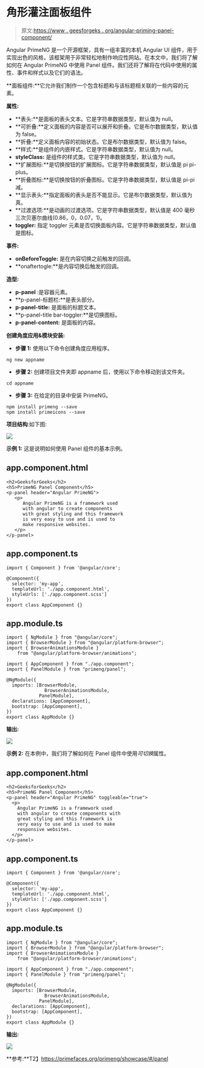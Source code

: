 # 角形灌注面板组件

> 原文:[https://www . geesforgeks . org/angular-priming-panel-component/](https://www.geeksforgeeks.org/angular-primeng-panel-component/)

Angular PrimeNG 是一个开源框架，具有一组丰富的本机 Angular UI 组件，用于实现出色的风格，该框架用于非常轻松地制作响应性网站。在本文中，我们将了解如何在 Angular PrimeNG 中使用 Panel 组件。我们还将了解将在代码中使用的属性、事件和样式以及它们的语法。

**面板组件:**它允许我们制作一个包含标题和与该标题相关联的一些内容的元素。

**属性:**

*   **表头:**是面板的表头文本。它是字符串数据类型，默认值为 null。
*   **可折叠:**定义面板的内容是否可以展开和折叠。它是布尔数据类型，默认值为 false。
*   **折叠:**定义面板内容的初始状态。它是布尔数据类型，默认值为 false。
*   **样式:**是组件的内嵌样式。它是字符串数据类型，默认值为 null。
*   **styleClass:** 是组件的样式类。它是字符串数据类型，默认值为 null。
*   **扩展图标:**是切换按钮的扩展图标。它是字符串数据类型，默认值是 pi pi-plus。
*   **折叠图标:**是切换按钮的折叠图标。它是字符串数据类型，默认值是 pi-pi 减。
*   **显示表头:**指定面板的表头是否不能显示。它是布尔数据类型，默认值为真。
*   **过渡选项:**是动画的过渡选项。它是字符串数据类型，默认值是 400 毫秒三次贝塞尔曲线(0.86，0，0.07，1)。
*   **toggler:** 指定 toggler 元素是否切换面板内容。它是字符串数据类型，默认值是图标。

**事件:**

*   **onBeforeToggle:** 是在内容切换之前触发的回调。
*   **onaftertogle:**是内容切换后触发的回调。

**造型:**

*   **p-panel** :是容器元素。
*   **p-panel-标题栏:**是表头部分。
*   **p-panel-title:** 是面板的标题文本。
*   **p-panel-title bar-toggler:**是切换图标。
*   **p-panel-content:** 是面板的内容。

**创建角度应用&模块安装:**

*   **步骤 1:** 使用以下命令创建角度应用程序。

```
ng new appname
```

*   **步骤 2:** 创建项目文件夹即 appname 后，使用以下命令移动到该文件夹。

```
cd appname
```

*   **步骤 3:** 在给定的目录中安装 PrimeNG。

```
npm install primeng --save
npm install primeicons --save
```

**项目结构**:如下图:

![](img/6e2ac1499ceea2e58d3439c1f9f0d39a.png)

**示例 1:** 这是说明如何使用 Panel 组件的基本示例。

## app.component.html

```
<h2>GeeksforGeeks</h2>
<h5>PrimeNG Panel Component</h5>
<p-panel header="Angular PrimeNG">
   <p>
      Angular PrimeNG is a framework used 
      with angular to create components 
      with great styling and this framework 
      is very easy to use and is used to 
      make responsive websites.
   </p>
</p-panel>
```

## app.component.ts

```
import { Component } from '@angular/core';

@Component({
  selector: 'my-app',
  templateUrl: './app.component.html',
  styleUrls: ['./app.component.scss']
})
export class AppComponent {}
```

## app.module.ts

```
import { NgModule } from "@angular/core";
import { BrowserModule } from "@angular/platform-browser";
import { BrowserAnimationsModule } 
    from "@angular/platform-browser/animations";

import { AppComponent } from "./app.component";
import { PanelModule } from "primeng/panel";

@NgModule({
  imports: [BrowserModule, 
              BrowserAnimationsModule, 
            PanelModule],
  declarations: [AppComponent],
  bootstrap: [AppComponent],
})
export class AppModule {}
```

**输出:**

![](img/e757fb4195c800a67cab9cf30c8a5c4f.png)

**示例 2:** 在本例中，我们将了解如何在 Panel 组件中使用*可切换*属性。

## app.component.html

```
<h2>GeeksforGeeks</h2>
<h5>PrimeNG Panel Component</h5>
<p-panel header="Angular PrimeNG" toggleable="true"> 
  <p>
    Angular PrimeNG is a framework used 
    with angular to create components with
    great styling and this framework is 
    very easy to use and is used to make
    responsive websites.
  </p>
</p-panel>
```

## app.component.ts

```
import { Component } from '@angular/core';

@Component({
  selector: 'my-app',
  templateUrl: './app.component.html',
  styleUrls: ['./app.component.scss']
})
export class AppComponent {}
```

## app.module.ts

```
import { NgModule } from "@angular/core";
import { BrowserModule } from "@angular/platform-browser";
import { BrowserAnimationsModule } 
    from "@angular/platform-browser/animations";

import { AppComponent } from "./app.component";
import { PanelModule } from "primeng/panel";

@NgModule({
  imports: [BrowserModule, 
              BrowserAnimationsModule, 
            PanelModule],
  declarations: [AppComponent],
  bootstrap: [AppComponent],
})
export class AppModule {}
```

**输出:**

![](img/b92fb940bf5387ea2aa3b36b48775ee8.png)

**参考:**T2】https://primefaces.org/primeng/showcase/#/panel